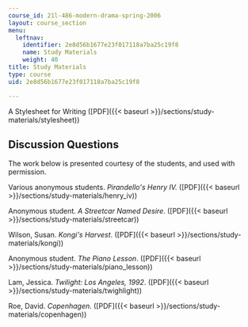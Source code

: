 ```yaml
---
course_id: 21l-486-modern-drama-spring-2006
layout: course_section
menu:
  leftnav:
    identifier: 2e8d56b1677e23f017118a7ba25c19f8
    name: Study Materials
    weight: 40
title: Study Materials
type: course
uid: 2e8d56b1677e23f017118a7ba25c19f8

---
```


A Stylesheet for Writing ([PDF]({{< baseurl >}}/sections/study-materials/stylesheet))

Discussion Questions
--------------------

The work below is presented courtesy of the students, and used with permission.

Various anonymous students. _Pirandello's Henry IV._ ([PDF]({{< baseurl >}}/sections/study-materials/henry_iv))

Anonymous student. _A Streetcar Named Desire_. ([PDF]({{< baseurl >}}/sections/study-materials/streetcar))

Wilson, Susan. _Kongi's Harvest_. ([PDF]({{< baseurl >}}/sections/study-materials/kongi))

Anonymous student. _The Piano Lesson_. ([PDF]({{< baseurl >}}/sections/study-materials/piano_lesson))

Lam, Jessica. _Twilight: Los Angeles, 1992_. ([PDF]({{< baseurl >}}/sections/study-materials/twighlight))

Roe, David. _Copenhagen_. ([PDF]({{< baseurl >}}/sections/study-materials/copenhagen))